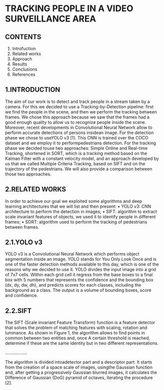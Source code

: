 # TRACKING PEOPLE IN A VIDEO SURVEILLANCE AREA

## CONTENTS
1. Introfuction
2. Related works
3. Approach
4. Results
5. Conclusions
6. References

## 1.INTRODUCTION
The aim of our work is to detect and track people in a stream taken by a camera. For this we decided to use a Tracking-by-Detection pipeline: first we find the people in the scene, and then we perform the tracking between frames. We chose this approach because we saw that the frames had a good enough quality to allow us to recognize people inside the scene. Moreover, recent developments in Convolutional Neural Network allow to perform accurate detections of persons insidean image.
For the detection phase we chose to useYOLO v3 [1]. This CNN is trained over the COCO dataset and we employ it to performpedestrians detection.
For the tracking phase we decided touse two approaches: Simple Online and Real-time Tracking, shortened in SORT, which is a tracking method based on the Kalman Filter with a constant velocity model, and an approach developed by us that we called Multiple Criteria Tracking, based on SIFT and on the trajectory of the pedestrians.
We will also provide a comparison between those two approaches.

## 2.RELATED WORKS
In order to achieve our goal we exploited some algorithms and deep learning architectures that we will list and then present:
 • YOLO v3: CNN architecture to perform the detection in images;
 • SIFT: algorithm to extract scale invariant features of objects, we used it to identify people in different frames; 
 • SORT: algorithm used to perform the tracking of pedestrians between frames.

## 2.1.YOLO v3
YOLO v3 is a Convolutional Neural Network which performs object segmentation inside an image. YOLO stands for You Only Look Once and is one of the faster detection methods available to this day, which is one of the reasons why we decided to use it. YOLO divides the input image into a grid of 7x7 cells. Within each grid cell it regress from the base boxes to a final box with 5 numbers that represents the confidence and the bounding box (dx, dy, dw, dh), and predicts scores for each classes, including the background as a class. The output is a volume of bounding boxes, score and confidence. 

## 2.2.SIFT
The SIFT (Scale invariant Feature Transform) function is a feature detector that solves the problem of matching features with       scaling, rotation and luminance. As shown in Figure 1, the algorithm allows to find points in common between two entities and, once A certain threshold is reached, determine if these are the same identity but in two different representations. 

..................

The algorithm is divided intoadetector part and a descriptor part. It starts from the creation of a space scale of images, usingthe Gaussian function and, after getting a progressively Gaussian blurred images, it calculates the Difference of Gaussian (DoG) pyramid of octaves, iterating the procedure [2]. 
